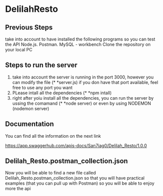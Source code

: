 # DelilahResto
 
## Previous Steps
take into account to have installed the following programs so you can test the API
Node.js.
Postman.
MySQL  - workbench
Clone the repository on your local PC
 
 
 ## Steps to run the server 
 
1. take into account the server is running in the port 3000, however you can modify the file (* *server.js) if you don have that port available, feel free to use any port you want 
2. PLease intall all the dependencies (* *npm intall)
3. right after yoiu install all the dependencies, you can run the server by ussing the comamand (* *node server) or even by using NODEMON (nodemon server)



## Documentation 

You can find all the information on the next link 

https://app.swaggerhub.com/apis-docs/San7iag0/Delilah_Resto/1.0.0

## Delilah_Resto.postman_collection.json

Now you will be able to find a new file called Delilah_Resto.postman_collection.json so that you will have practical examples (that you can pull up with Postman) so you will be able to enjoy more the api 
